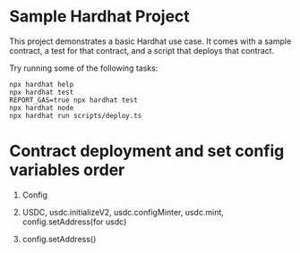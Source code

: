 # Sample Hardhat Project

This project demonstrates a basic Hardhat use case. It comes with a sample contract, a test for that contract, and a script that deploys that contract.

Try running some of the following tasks:

```shell
npx hardhat help
npx hardhat test
REPORT_GAS=true npx hardhat test
npx hardhat node
npx hardhat run scripts/deploy.ts
```

# Contract deployment and set config variables order

1. Config

2. USDC, usdc.initializeV2, usdc.configMinter, usdc.mint, config.setAddress(for usdc)

3. config.setAddress()
